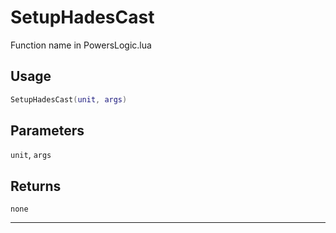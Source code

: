 # SetupHadesCast
Function name in PowersLogic.lua
## Usage
```lua
SetupHadesCast(unit, args)
```
## Parameters
`unit`, `args`
## Returns
`none`

---